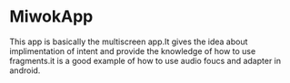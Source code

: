 # MiwokApp
This app is basically the multiscreen app.It gives the idea about implimentation of intent and provide the knowledge of how to use fragments.it is a good example of how to use audio foucs and adapter in android.
